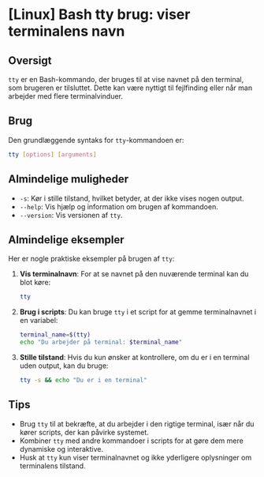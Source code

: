 # [Linux] Bash tty brug: viser terminalens navn

## Oversigt
`tty` er en Bash-kommando, der bruges til at vise navnet på den terminal, som brugeren er tilsluttet. Dette kan være nyttigt til fejlfinding eller når man arbejder med flere terminalvinduer.

## Brug
Den grundlæggende syntaks for `tty`-kommandoen er:

```bash
tty [options] [arguments]
```

## Almindelige muligheder
- `-s`: Kør i stille tilstand, hvilket betyder, at der ikke vises nogen output.
- `--help`: Vis hjælp og information om brugen af kommandoen.
- `--version`: Vis versionen af `tty`.

## Almindelige eksempler
Her er nogle praktiske eksempler på brugen af `tty`:

1. **Vis terminalnavn**:
   For at se navnet på den nuværende terminal kan du blot køre:
   ```bash
   tty
   ```

2. **Brug i scripts**:
   Du kan bruge `tty` i et script for at gemme terminalnavnet i en variabel:
   ```bash
   terminal_name=$(tty)
   echo "Du arbejder på terminal: $terminal_name"
   ```

3. **Stille tilstand**:
   Hvis du kun ønsker at kontrollere, om du er i en terminal uden output, kan du bruge:
   ```bash
   tty -s && echo "Du er i en terminal"
   ```

## Tips
- Brug `tty` til at bekræfte, at du arbejder i den rigtige terminal, især når du kører scripts, der kan påvirke systemet.
- Kombiner `tty` med andre kommandoer i scripts for at gøre dem mere dynamiske og interaktive.
- Husk at `tty` kun viser terminalnavnet og ikke yderligere oplysninger om terminalens tilstand.